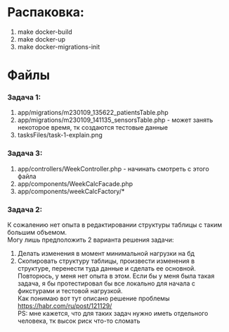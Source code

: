 # Распаковка:

1. make docker-build
2. make docker-up
3. make docker-migrations-init

# Файлы

### Задача 1:

1. app/migrations/m230109_135622_patientsTable.php
2. app/migrations/m230109_141135_sensorsTable.php - может занять некоторое время, тк создаются
   тестовые данные
3. tasksFiles/task-1-explain.png

### Задача 3:

1. app/controllers/WeekController.php - начинать смотреть с этого файла
2. app/components/WeekCalcFacade.php
3. app/components/weekCalcFactory/*

### Задача 2:

К сожалению нет опыта в редактировании структуры таблицы с таким большим объемом. <br>
Могу лишь предположить 2 варианта решения задачи:

1. Делать изменения в момент минимальной нагрузки на бд
2. Скопировать структуру таблицы, произвести изменения в структуре, перенести туда данные и сделать
   ее основной. <br>
   Повторюсь, у меня нет опыта в этом. Если бы у меня была такая задача, я бы протестировал бы все
   локально для начала с фикстурами и тестовой нагрузкой. <br>
   Как понимаю вот тут описано решение проблемы https://habr.com/ru/post/121129/ <br>
   PS: мне кажется, что для таких задач нужно иметь отдельного человека, тк высок риск что-то
   сломать

